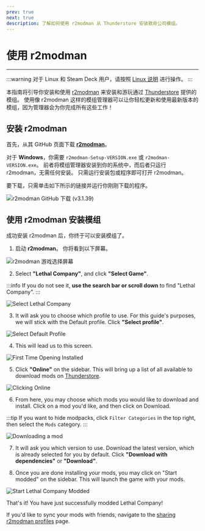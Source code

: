 ```yaml
---
prev: true
next: true
description: 了解如何使用 r2modman 从 Thunderstore 安装致命公司模组。
---
```


# 使用 r2modman

***

:::warning
对于 Linux 和 Steam Deck 用户，请按照 [Linux 说明](installing-r2modman-linux) 进行操作。
:::

本指南将引导你安装和使用 [r2modman](https://github.com/ebkr/r2modmanPlus/releases/latest/) 来安装和游玩通过 [Thunderstore](https://thunderstore.io/c/lethal-company/) 提供的模组。 使用像 r2modman 这样的模组管理器可以让你轻松更新和使用最新版本的模组，因为管理器会为你完成所有这些工作！

## 安装 r2modman

<!-- f21c391c-0bc5-431d-a233-95323b95e01b -->

首先，从其 GitHub 页面下载 [**r2modman**](https://github.com/ebkr/r2modmanPlus/releases/latest/)。

对于 **Windows**，你需要 `r2modman-Setup-VERSION.exe` 或 `r2modman-VERSION.exe`。 前者将模组管理器安装到你的系统中，而后者只运行 r2modman，无需任何安装。 只需运行安装包或程序即可打开 r2modman。

要下载，只需单击如下所示的链接并运行你刚刚下载的程序。

![r2modman GitHub 下载 (v3.1.39)](/images/r2modman-install/r2modmandownload.png)

## 使用 r2modman 安装模组

成功安装 r2modman 后，你终于可以安装模组了。

1. 启动 **r2modman**。 你将看到以下屏幕。

![r2modman 游戏选择屏幕](/images/r2modman-install/gameselection.png)

2. Select **"Lethal Company"**, and click **"Select Game"**.

:::info
If you do not see it, **use the search bar or scroll down** to find "Lethal Company".
:::

![Select Lethal Company](/images/r2modman-install/selectlc.png)

3. It will ask you to choose which profile to use. For this guide's purposes, we will stick with the Default profile. Click **"Select profile"**.

![Select Default Profile](/images/r2modman-install/profileselect.png)

4. This will lead us to this screen.

![First Time Opening Installed](/images/r2modman-install/firsttimeinstall.png)

5. Click **"Online"** on the sidebar. This will bring up a list of all available to download mods on [Thunderstore](https://thunderstore.io/c/lethal-company/).

![Clicking Online](/images/r2modman-install/selectonline.png)

6. From here, you may choose which mods you would like to download and install. Click on a mod you'd like, and then click on Download.

:::tip
If you want to hide modpacks, click `Filter Categories` in the top right, then select the `Mods` category.
:::

![Downloading a mod](/images/r2modman-install/download.png)

7. It will ask you which version to use. Download the latest version, which is already selected for you by default. Click **"Download with dependencies"** or **"Download"**.

8. Once you are done installing your mods, you may click on "Start modded" on the sidebar. This will launch the game with your mods.

![Start Lethal Company Modded](/images/r2modman-install/startmodded.png)

That's it! You have just successfully modded Lethal Company!

If you'd like to sync your mods with friends, navigate to the [sharing r2modman profiles](syncing-mods) page.
